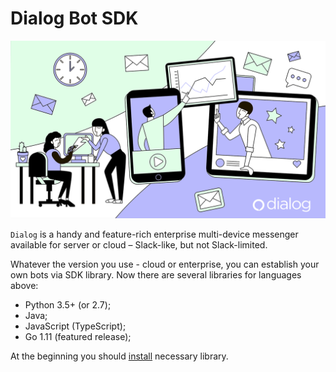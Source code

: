 # Dialog Bot SDK

![](background0.png)

`Dialog` is a handy and feature-rich enterprise multi-device messenger available for server or cloud – Slack-like, but not Slack-limited.

Whatever the version you use - cloud or enterprise, you can establish your own bots via SDK library. Now there are several libraries for languages above:
- Python 3.5+ (or 2.7);
- Java;
- JavaScript (TypeScript);
- Go 1.11 (featured release);

At the beginning you should [install](installation.md) necessary library.
